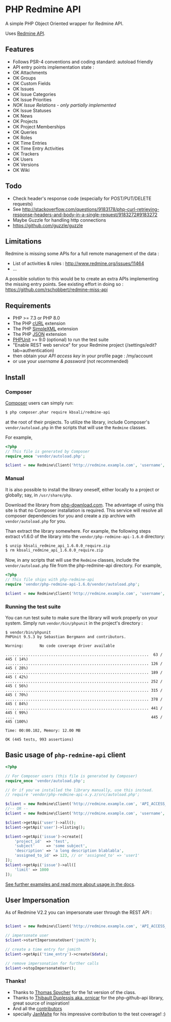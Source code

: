 # PHP Redmine API

A simple PHP Object Oriented wrapper for Redmine API.

Uses [Redmine API](http://www.redmine.org/projects/redmine/wiki/Rest_api/).

## Features

* Follows PSR-4 conventions and coding standard: autoload friendly
* API entry points implementation state :
* OK Attachments
* OK Groups
* OK Custom Fields
* OK Issues
* OK Issue Categories
* OK Issue Priorities
* *NOK Issue Relations - only partially implemented*
* OK Issue Statuses
* OK News
* OK Projects
* OK Project Memberships
* OK Queries
* OK Roles
* OK Time Entries
* OK Time Entry Activities
* OK Trackers
* OK Users
* OK Versions
* OK Wiki

## Todo

* Check header's response code (especially for POST/PUT/DELETE requests)
* See http://stackoverflow.com/questions/9183178/php-curl-retrieving-response-headers-and-body-in-a-single-request/9183272#9183272
* Maybe Guzzle for handling http connections
* https://github.com/guzzle/guzzle

## Limitations

Redmine is missing some APIs for a full remote management of the data :
* List of activities & roles : http://www.redmine.org/issues/11464
* ...

A possible solution to this would be to create an extra APIs implementing the missing entry points. See existing effort in doing so : https://github.com/rschobbert/redmine-miss-api

## Requirements

* PHP >= 7.3 or PHP 8.0
* The PHP [cURL](http://php.net/manual/en/book.curl.php) extension
* The PHP [SimpleXML](http://php.net/manual/en/book.simplexml.php) extension
* The PHP [JSON](http://php.net/manual/en/book.json.php) extension
* [PHPUnit](https://phpunit.de/) >= 9.0 (optional) to run the test suite
* "Enable REST web service" for your Redmine project (/settings/edit?tab=authentication)
* then obtain your *API access key* in your profile page : /my/account
* or use your *username & password* (not recommended)

## Install

### Composer

[Composer](http://getcomposer.org/download/) users can simply run:

```bash
$ php composer.phar require kbsali/redmine-api
```

at the root of their projects. To utilize the library, include
Composer's `vendor/autoload.php` in the scripts that will use the
`Redmine` classes.

For example,

```php
<?php
// This file is generated by Composer
require_once 'vendor/autoload.php';

$client = new Redmine\Client('http://redmine.example.com', 'username', 'password');
```

### Manual

It is also possible to install the library oneself, either locally to
a project or globally; say, in `/usr/share/php`.

Download the library from [php-download.com](https://php-download.com/package/kbsali/redmine-api). The advantage of using this site is that no Composer installation is required. This service will resolve all composer dependencies for you and create a zip archive with `vendor/autoload.php` for you.

Than extract the library somewhere. For example, the following steps extract v1.6.0 of the library into the `vendor/php-redmine-api-1.6.0` directory:

```bash
$ unzip kbsali_redmine_api_1.6.0.0_require.zip
$ rm kbsali_redmine_api_1.6.0.0_require.zip
```

Now, in any scripts that will use the `Redmine` classes, include the `vendor/autoload.php` file from the php-redmine-api directory. For
example,

```php
<?php
// This file ships with php-redmine-api
require 'vendor/php-redmine-api-1.6.0/vendor/autoload.php';

$client = new Redmine\Client('http://redmine.example.com', 'username', 'password');
```

### Running the test suite

You can run test suite to make sure the library will work properly on your system. Simply run `vendor/bin/phpunit` in the project's directory :

```
$ vendor/bin/phpunit
PHPUnit 9.5.3 by Sebastian Bergmann and contributors.

Warning:       No code coverage driver available

...............................................................  63 / 445 ( 14%)
............................................................... 126 / 445 ( 28%)
............................................................... 189 / 445 ( 42%)
............................................................... 252 / 445 ( 56%)
............................................................... 315 / 445 ( 70%)
............................................................... 378 / 445 ( 84%)
............................................................... 441 / 445 ( 99%)
....                                                            445 / 445 (100%)

Time: 00:00.102, Memory: 12.00 MB

OK (445 tests, 993 assertions)
```

## Basic usage of `php-redmine-api` client

```php
<?php

// For Composer users (this file is generated by Composer)
require_once 'vendor/autoload.php';

// Or if you've installed the library manually, use this instead.
// require 'vendor/php-redmine-api-x.y.z/src/autoload.php';

$client = new Redmine\Client('http://redmine.example.com', 'API_ACCESS_KEY');
//-- OR --
$client = new Redmine\Client('http://redmine.example.com', 'username', 'password');

$client->getApi('user')->all();
$client->getApi('user')->listing();

$client->getApi('issue')->create([
    'project_id'  => 'test',
    'subject'     => 'some subject',
    'description' => 'a long description blablabla',
    'assigned_to_id' => 123, // or 'assigned_to' => 'user1'
]);
$client->getApi('issue')->all([
    'limit' => 1000
]);
```

[See further examples and read more about usage in the docs](docs/usage.md).

## User Impersonation

As of Redmine V2.2 you can impersonate user through the REST API :

```php

$client = new Redmine\Client('http://redmine.example.com', 'API_ACCESS_KEY');

// impersonate user
$client->startImpersonateUser('jsmith');

// create a time entry for jsmith
$client->getApi('time_entry')->create($data);

// remove impersonation for further calls
$client->stopImpersonateUser();
```


### Thanks!

* Thanks to [Thomas Spycher](https://github.com/tspycher/) for the 1st version of the class.
* Thanks to [Thibault Duplessis aka. ornicar](https://github.com/ornicar) for the php-github-api library, great source of inspiration!
* And all the [contributors](https://github.com/kbsali/php-redmine-api/graphs/contributors)
* specially [JanMalte](https://github.com/JanMalte) for his impressive contribution to the test coverage! :)
